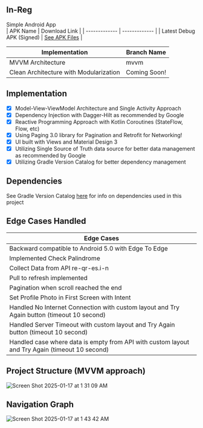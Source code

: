 ## In-Reg
Simple Android App <br>
| APK Name  | Download Link |
| ------------- | ------------- |
| Latest Debug APK (Signed) | [See APK Files](https://github.com/PutraGandaD/in-reg-repo/blob/mvvm/app-debug.apk)  |

| Implementation  | Branch Name |
| ------------- | ------------- |
| MVVM Architecture | mvvm  |
| Clean Architecture with Modularization  | Coming Soon!  |

## Implementation
- [x] Model-View-ViewModel Architecture and Single Activity Approach 
- [x] Dependency Injection with Dagger-Hilt as recommended by Google
- [x] Reactive Programming Approach with Kotlin Coroutines (StateFlow, Flow, etc)
- [x] Using Paging 3.0 library for Pagination and Retrofit for Networking! 
- [x] UI built with Views and Material Design 3
- [x] Utilizing Single Source of Truth data source for better data management as recommended by Google
- [x] Utilizing Gradle Version Catalog for better dependency management 

## Dependencies
See Gradle Version Catalog [here](https://github.com/PutraGandaD/in-reg-repo/blob/mvvm/gradle/libs.versions.toml) for info on dependencies used in this project

## Edge Cases Handled
| Edge Cases |
| ------------- | 
| Backward compatible to Android 5.0 with Edge To Edge |
| Implemented Check Palindrome |
| Collect Data from API re-qr-es.i-n |
| Pull to refresh implemented |
| Pagination when scroll reached the end |
| Set Profile Photo in First Screen with Intent |   
| Handled No Internet Connection with custom layout and Try Again button (timeout 10 second) |   
| Handled Server Timeout with custom layout and Try Again button (timeout 10 second)  | 
| Handled case where data is empty from API with custom layout and Try Again (timeout 10 second) |

## Project Structure (MVVM approach)
![Screen Shot 2025-01-17 at 1 31 09 AM](https://github.com/user-attachments/assets/6aa5fa94-f39c-45df-b10e-fb7e77d67c6d)

## Navigation Graph
![Screen Shot 2025-01-17 at 1 43 42 AM](https://github.com/user-attachments/assets/20828124-f0a2-446d-951d-b0ce87696531)

